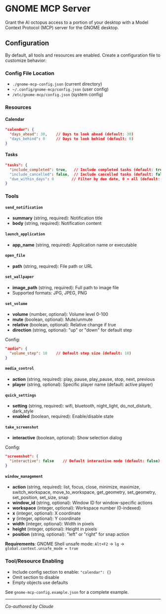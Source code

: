# GNOME MCP Server

Grant the AI octopus access to a portion of your desktop with a Model Context Protocol (MCP) server for the GNOME desktop.

## Configuration

By default, all tools and resources are enabled. Create a configuration file to customize behavior:

### Config File Location
- `./gnome-mcp-config.json` (current directory)
- `~/.config/gnome-mcp/config.json` (user config)
- `/etc/gnome-mcp/config.json` (system config)

### Resources

#### Calendar
```json
"calendar": {
  "days_ahead": 30,    // Days to look ahead (default: 30)
  "days_behind": 0     // Days to look behind (default: 0)
}
```

#### Tasks
```json
"tasks": {
  "include_completed": true,   // Include completed tasks (default: true)
  "include_cancelled": false,  // Include cancelled tasks (default: false)
  "due_within_days": 0        // Filter by due date, 0 = all (default: 0)
}
```

### Tools

#### `send_notification`
- **summary** (string, required): Notification title
- **body** (string, required): Notification content

#### `launch_application`
- **app_name** (string, required): Application name or executable

#### `open_file`
- **path** (string, required): File path or URL

#### `set_wallpaper`
- **image_path** (string, required): Full path to image file
- Supported formats: JPG, JPEG, PNG

#### `set_volume`
- **volume** (number, optional): Volume level 0-100
- **mute** (boolean, optional): Mute/unmute
- **relative** (boolean, optional): Relative change if true
- **direction** (string, optional): "up" or "down" for default step

Config:
```json
"audio": {
  "volume_step": 10    // Default step size (default: 10)
}
```

#### `media_control`
- **action** (string, required): play, pause, play_pause, stop, next, previous
- **player** (string, optional): Specific player name (default: active player)

#### `quick_settings`
- **setting** (string, required): wifi, bluetooth, night_light, do_not_disturb, dark_style
- **enabled** (boolean, required): Enable/disable state

#### `take_screenshot`
- **interactive** (boolean, optional): Show selection dialog

Config:
```json
"screenshot": {
  "interactive": false    // Default interactive mode (default: false)
}
```

#### `window_management`
- **action** (string, required): list, focus, close, minimize, maximize, switch_workspace, move_to_workspace, get_geometry, set_geometry, set_position, set_size, snap
- **window_id** (string, optional): Window ID for window-specific actions
- **workspace** (integer, optional): Workspace number (0-indexed)
- **x** (integer, optional): X coordinate
- **y** (integer, optional): Y coordinate
- **width** (integer, optional): Width in pixels
- **height** (integer, optional): Height in pixels
- **position** (string, optional): "left" or "right" for snap action

**Requirements**: GNOME Shell unsafe mode: `Alt+F2` → `lg` → `global.context.unsafe_mode = true`

### Tool/Resource Enabling
- Include config section to enable: `"calendar": {}`
- Omit section to disable
- Empty objects use defaults

See `gnome-mcp-config.example.json` for a complete example.

---

*Co-authored by Claude*
